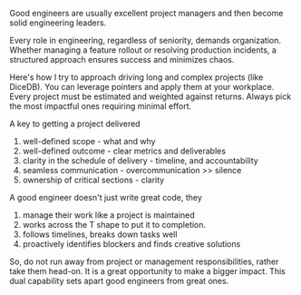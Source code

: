 Good engineers are usually excellent project managers and then become solid engineering leaders.  
  
Every role in engineering, regardless of seniority, demands organization. Whether managing a feature rollout or resolving production incidents, a structured approach ensures success and minimizes chaos.  
  
Here's how I try to approach driving long and complex projects (like DiceDB). You can leverage pointers and apply them at your workplace. Every project must be estimated and weighted against returns. Always pick the most impactful ones requiring minimal effort.  
  
A key to getting a project delivered  
  
1. well-defined scope - what and why  
2. well-defined outcome - clear metrics and deliverables  
3. clarity in the schedule of delivery - timeline, and accountability  
4. seamless communication - overcommunication >> silence  
5. ownership of critical sections - clarity  
  
A good engineer doesn't just write great code, they  
  
1. manage their work like a project is maintained  
2. works across the T shape to put it to completion.  
3. follows timelines, breaks down tasks well  
4. proactively identifies blockers and finds creative solutions  
  
So, do not run away from project or management responsibilities, rather take them head-on. It is a great opportunity to make a bigger impact. This dual capability sets apart good engineers from great ones.



<!--stackedit_data:
eyJoaXN0b3J5IjpbLTUwOTAwMzk1MV19
-->